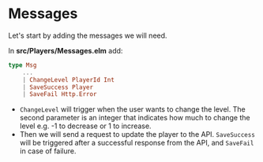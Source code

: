 # Messages

Let's start by adding the messages we will need.

In __src/Players/Messages.elm__ add:

```elm
type Msg
    ...
    | ChangeLevel PlayerId Int
    | SaveSuccess Player
    | SaveFail Http.Error
```

- `ChangeLevel` will trigger when the user wants to change the level. The second parameter is an integer that indicates how much to change the level e.g. -1 to decrease or 1 to increase.
- Then we will send a request to update the player to the API. `SaveSuccess` will be triggered after a successful response from the API, and `SaveFail` in case of failure.
